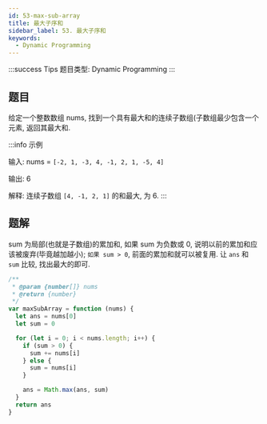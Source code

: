 ```yaml
---
id: 53-max-sub-array
title: 最大子序和
sidebar_label: 53. 最大子序和
keywords:
  - Dynamic Programming
---
```


:::success Tips
题目类型: Dynamic Programming
:::

## 题目

给定一个整数数组 nums, 找到一个具有最大和的连续子数组(子数组最少包含一个元素, 返回其最大和.

:::info 示例

输入: nums = `[-2, 1, -3, 4, -1, 2, 1, -5, 4]`

输出: 6

解释: 连续子数组 `[4, -1, 2, 1]` 的和最大, 为 6.
:::

## 题解

sum 为局部(也就是子数组)的累加和, 如果 sum 为负数或 0, 说明以前的累加和应该被废弃(毕竟越加越小); `如果 sum > 0`, 前面的累加和就可以被复用. 让 `ans` 和 `sum` 比较, 找出最大的即可.

```ts
/**
 * @param {number[]} nums
 * @return {number}
 */
var maxSubArray = function (nums) {
  let ans = nums[0]
  let sum = 0

  for (let i = 0; i < nums.length; i++) {
    if (sum > 0) {
      sum += nums[i]
    } else {
      sum = nums[i]
    }

    ans = Math.max(ans, sum)
  }
  return ans
}
```
